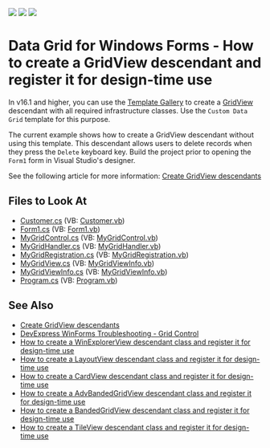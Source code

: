 <!-- default badges list -->
![](https://img.shields.io/endpoint?url=https://codecentral.devexpress.com/api/v1/VersionRange/128626635/16.1.4%2B)
[![](https://img.shields.io/badge/Open_in_DevExpress_Support_Center-FF7200?style=flat-square&logo=DevExpress&logoColor=white)](https://supportcenter.devexpress.com/ticket/details/E900)
[![](https://img.shields.io/badge/📖_How_to_use_DevExpress_Examples-e9f6fc?style=flat-square)](https://docs.devexpress.com/GeneralInformation/403183)
<!-- default badges end -->

# Data Grid for Windows Forms - How to create a GridView descendant and register it for design-time use

In v16.1 and higher, you can use the [Template Gallery](https://docs.devexpress.com/WindowsForms/16492/whats-installed/template-gallery) to create a [GridView](https://docs.devexpress.com/WindowsForms/DevExpress.XtraGrid.Views.Grid.GridView) descendant with all required infrastructure classes. Use the `Custom Data Grid` template for this purpose.

The current example shows how to create a GridView descendant without using this template. This descendant allows users to delete records when they press the `Delete` keyboard key. Build the project prior to opening the `Form1` form in Visual Studio's designer. 
  
See the following article for more information: [Create GridView descendants](https://www.devexpress.com/Support/Center/p/A859)


<!-- default file list -->
## Files to Look At

* [Customer.cs](./CS/MyXtraGrid/Customer.cs) (VB: [Customer.vb](./VB/MyXtraGrid/Customer.vb))
* [Form1.cs](./CS/MyXtraGrid/Form1.cs) (VB: [Form1.vb](./VB/MyXtraGrid/Form1.vb))
* [MyGridControl.cs](./CS/MyXtraGrid/MyGridControl.cs) (VB: [MyGridControl.vb](./VB/MyXtraGrid/MyGridControl.vb))
* [MyGridHandler.cs](./CS/MyXtraGrid/MyGridHandler.cs) (VB: [MyGridHandler.vb](./VB/MyXtraGrid/MyGridHandler.vb))
* [MyGridRegistration.cs](./CS/MyXtraGrid/MyGridRegistration.cs) (VB: [MyGridRegistration.vb](./VB/MyXtraGrid/MyGridRegistration.vb))
* [MyGridView.cs](./CS/MyXtraGrid/MyGridView.cs) (VB: [MyGridViewInfo.vb](./VB/MyXtraGrid/MyGridViewInfo.vb))
* [MyGridViewInfo.cs](./CS/MyXtraGrid/MyGridViewInfo.cs) (VB: [MyGridViewInfo.vb](./VB/MyXtraGrid/MyGridViewInfo.vb))
* [Program.cs](./CS/MyXtraGrid/Program.cs) (VB: [Program.vb](./VB/MyXtraGrid/Program.vb))
<!-- default file list end -->

## See Also
- [Create GridView descendants](https://www.devexpress.com/Support/Center/p/A859)
- [DevExpress WinForms Troubleshooting - Grid Control](https://go.devexpress.com/CheatSheets_WinForms_Examples_T934742.aspx)
- [How to create a WinExplorerView descendant class and register it for design-time use](https://www.devexpress.com/Support/Center/p/T122347)
- [How to create a LayoutView descendant class and register it for design-time use](https://www.devexpress.com/Support/Center/p/T122335)
- [How to create a CardView descendant class and register it for design-time use](https://www.devexpress.com/Support/Center/p/T122333)
- [How to create a AdvBandedGridView descendant class and register it for design-time use](https://www.devexpress.com/Support/Center/p/T122322)
- [How to create a BandedGridView descendant class and register it for design-time use](https://www.devexpress.com/Support/Center/p/T122275)
- [How to create a TileView descendant class and register it for design-time use](https://www.devexpress.com/Support/Center/p/T233168)


